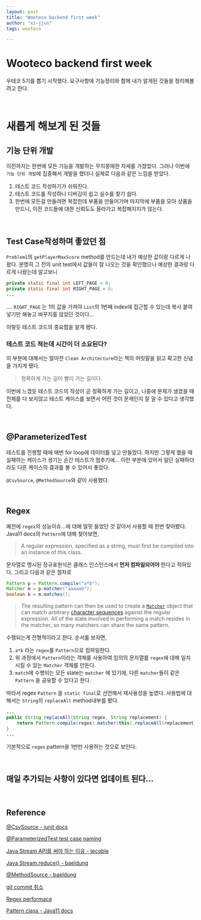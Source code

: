 ```yaml
---
layout: post
title: "Wooteco backend first week"
author: "xi-jjun"
tags: wooteco

---
```


# Wooteco backend first week

우테코 5기를 뽑기 시작했다. 요구사항에 기능정리와 함께 내가 알게된 것들을 정리해볼려고 한다.

<br>

# 새롭게 해보게 된 것들

## 기능 단위 개발

이전까지는 한번에 모든 기능을 개발하는 무지몽매한 자세를 가졌었다. 그러나 이번에 `기능 단위 개발`에 집중해서 개발을 했더니 실제로 다음과 같은 느낌을 받았다.

1. 테스트 코드 작성하기가 쉬워진다.
2. 테스트 코드를 작성하니 디버깅이 쉽고 실수를 찾기 쉽다.
3. 한번에 모든걸 만들려면 복잡한데 부품을 만들어가며 마지막에 부품을 모아 상품을 만드니, 이전 코드들에 대한 신뢰도도 올라가고 복잡해지지가 않는다.

<br>

## Test Case작성하며 좋았던 점

`Problem1`의 `getPlayerMaxScore` method를 만드는데 내가 예상한 값이랑 다르게 나왔다. 분명히 그 전의 unit test에서 값들이 잘 나오는 것을 확인했으나 예상한 결과랑 다르게 나왔는데 알고보니 

```java
private static final int LEFT_PAGE = 0;
private static final int RIGHT_PAGE = 0;
...
```

.... `RIGHT_PAGE` 는 1의 값을 가져야 `List`의 1번째 index에 접근할 수 있는데 복사 붙여넣기만 해놓고 바꾸지를 않았던 것이다...

이렇듯 테스트 코드의 중요함을 알게 됐다.

### 테스트 코드 적는데 시간이 더 소요된다?

이 부분에 대해서는 얼마전 `Clean Architecture`라는 책의 머릿말을 읽고 확고한 신념을 가지게 됐다.

> 정확하게 가는 길이 빨리 가는 길이다.

이번에 느꼈듯 테스트 코드의 작성이 곧 정확하게 가는 길이고, 나중에 문제가 생겼을 때 전체를 다 보지않고 테스트 케이스를 보면서 어떤 것이 문제인지 잘 알 수 있다고 생각했다.

<br>

## @ParameterizedTest

테스트를 진행할 때에 매번 for loop에 데이터를 넣고 만들었다. 하지만 그렇게 했을 때 실패하는 케이스가 생기는 순간 테스트가 멈추기에... 이런 부분에 있어서 일단 실패하더라도 다른 케이스의 결과를 볼 수 있어서 좋았다.

`@CsvSource`, `@MethodSource`와 같이 사용했다.

<br>

## Regex 

예전에 `regex`의 성능이슈...에 대해 얼핏 들었던 것 같아서 사용할 때 한번 찾아봤다. Java11 docs의 `Pattern`에 대해 찾아보면,

> A regular expression, specified as a string, must first be compiled into an instance of this class. 

문자열로 명시된 정규표현식은 클래스 인스턴스에서 **먼저 컴파일되어야** 한다고 적혀있다. 그리고 다음과 같은 절차로

```java
Pattern p = Pattern.compile("a*b");
Matcher m = p.matcher("aaaaab");
boolean b = m.matches();
```

> The resulting pattern can then be used to create a [`Matcher`](https://docs.oracle.com/en/java/javase/11/docs/api/java.base/java/util/regex/Matcher.html) object that can match arbitrary [character sequences](https://docs.oracle.com/en/java/javase/11/docs/api/java.base/java/lang/CharSequence.html) against the regular expression.  All of the state involved in performing a match resides in the matcher, so many matchers can share the same pattern.  

수행되는게 전형적이라고 한다. 순서를 보자면,

1. `a*b` 라는 `regex`를 `Pattern`으로 컴파일한다.
2. 위 과정에서 `Pattern`이라는 객체를 사용하여 임의의 문자열를 `regex`에 대해 일치시킬 수 있는 `Matcher` 객체를 만든다.
3. `match`에 수행되는 모든 state는 `matcher` 에 있기에, 다른 `matcher`들이 같은 `Pattern` 을 공유할 수 있다고 한다.

따라서 regex `Pattern` 을 `static final`로 선언해서 재사용성을 높였다. 사용법에 대해서는 `String`의 `replaceAll` method내부를 봤다. 

```java
...
public String replaceAll(String regex, String replacement) {
    return Pattern.compile(regex).matcher(this).replaceAll(replacement);
}
...
```

기본적으로 `regex` pattern을 1번만 사용하는 것으로 보인다.

<br>

## 매일 추가되는 사항이 있다면 업데이트 된다...

<br>

## Reference

[@CsvSource - junit docs](https://junit.org/junit5/docs/5.8.1/api/org.junit.jupiter.params/org/junit/jupiter/params/provider/CsvSource.html)

[@ParameterizedTest  test case naming](https://lannstark.tistory.com/52)

[Java Stream API를 써야 하는 이유 - tecoble](https://tecoble.techcourse.co.kr/post/2021-05-23-stream-api-basic/)

[Java Stream.reduce() - baeldung](https://www.baeldung.com/java-stream-reduce)

[@MethodSource - baeldung](https://www.baeldung.com/parameterized-tests-junit-5)

[git commit 취소](https://inpa.tistory.com/entry/GIT-%E2%9A%A1%EF%B8%8F-git-add-commit-push-%EC%B7%A8%EC%86%8C%ED%95%98%EA%B8%B0-%F0%9F%92%AF-%EC%A0%95%EB%A6%AC-git-reset-restore-clean)

[Regex performace](https://goodgid.github.io/Regex-Performance-Caution/)

[Pattern class - Java11 docs](https://docs.oracle.com/en/java/javase/11/docs/api/java.base/java/util/regex/Pattern.html)

